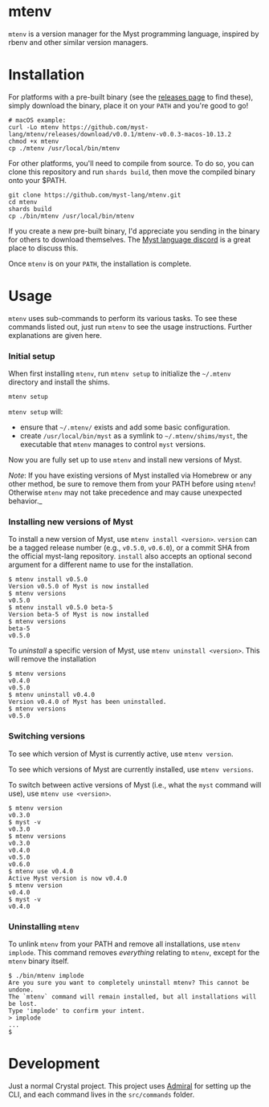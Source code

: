# mtenv

`mtenv` is a version manager for the Myst programming language, inspired by rbenv and other similar version managers.



# Installation

For platforms with a pre-built binary (see the [releases page](https://github.com/myst-lang/mtenv/releases) to find these), simply download the binary, place it on your `PATH` and you're good to go!

```shell
# macOS example:
curl -Lo mtenv https://github.com/myst-lang/mtenv/releases/download/v0.0.1/mtenv-v0.0.3-macos-10.13.2
chmod +x mtenv
cp ./mtenv /usr/local/bin/mtenv
```

For other platforms, you'll need to compile from source. To do so, you can clone this repository and run `shards build`, then move the compiled binary onto your $PATH.

```shell
git clone https://github.com/myst-lang/mtenv.git
cd mtenv
shards build
cp ./bin/mtenv /usr/local/bin/mtenv
```

If you create a new pre-built binary, I'd appreciate you sending in the binary for others to download themselves. The [Myst language discord](https://discord.myst-lang.org) is a great place to discuss this.

Once `mtenv` is on your `PATH`, the installation is complete.



# Usage

`mtenv` uses sub-commands to perform its various tasks. To see these commands listed out, just run `mtenv` to see the usage instructions. Further explanations are given here.


### Initial setup

When first installing `mtenv`, run `mtenv setup` to initialize the `~/.mtenv` directory and install the shims.

```shell
mtenv setup
```

`mtenv setup` will:

  - ensure that `~/.mtenv/` exists and add some basic configuration.
  - create `/usr/local/bin/myst` as a symlink to `~/.mtenv/shims/myst`, the executable that `mtenv` manages to control `myst` versions.

Now you are fully set up to use `mtenv` and install new versions of Myst.

_Note_: If you have existing versions of Myst installed via Homebrew or any other method, be sure to remove them from your PATH before using `mtenv`! Otherwise `mtenv` may not take precedence and may cause unexpected behavior._


### Installing new versions of Myst

To install a new version of Myst, use `mtenv install <version>`. `version` can be a tagged release number (e.g., `v0.5.0`, `v0.6.0`), or a commit SHA from the official myst-lang repository. `install` also accepts an optional second argument for a different name to use for the installation.

```shell
$ mtenv install v0.5.0
Version v0.5.0 of Myst is now installed
$ mtenv versions
v0.5.0
$ mtenv install v0.5.0 beta-5
Version beta-5 of Myst is now installed
$ mtenv versions
beta-5
v0.5.0
```

To _uninstall_ a specific version of Myst, use `mtenv uninstall <version>`. This will remove the installation

```shell
$ mtenv versions
v0.4.0
v0.5.0
$ mtenv uninstall v0.4.0
Version v0.4.0 of Myst has been uninstalled.
$ mtenv versions
v0.5.0
```


### Switching versions

To see which version of Myst is currently active, use `mtenv version`.

To see which versions of Myst are currently installed, use `mtenv versions`.

To switch between active versions of Myst (i.e., what the `myst` command will use), use `mtenv use <version>`.

```shell
$ mtenv version
v0.3.0
$ myst -v
v0.3.0
$ mtenv versions
v0.3.0
v0.4.0
v0.5.0
v0.6.0
$ mtenv use v0.4.0
Active Myst version is now v0.4.0
$ mtenv version
v0.4.0
$ myst -v
v0.4.0
```


### Uninstalling `mtenv`

To unlink `mtenv` from your PATH and remove all installations, use `mtenv implode`. This command removes _everything_ relating to `mtenv`, except for the `mtenv` binary itself.

```
$ ./bin/mtenv implode
Are you sure you want to completely uninstall mtenv? This cannot be undone.
The `mtenv` command will remain installed, but all installations will be lost.
Type 'implode' to confirm your intent.
> implode
...
$
```



# Development

Just a normal Crystal project. This project uses [Admiral](https://github.com/jwaldrip/admiral.cr) for setting up the CLI, and each command lives in the `src/commands` folder.
